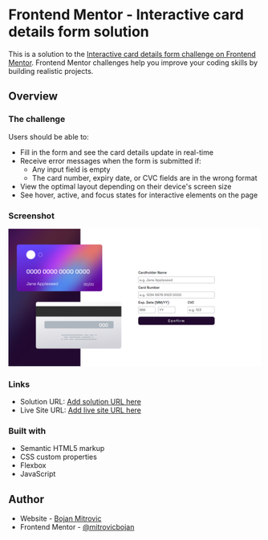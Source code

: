# Frontend Mentor - Interactive card details form solution

This is a solution to the [Interactive card details form challenge on Frontend Mentor](https://www.frontendmentor.io/challenges/interactive-card-details-form-XpS8cKZDWw). Frontend Mentor challenges help you improve your coding skills by building realistic projects.

## Overview

### The challenge

Users should be able to:

- Fill in the form and see the card details update in real-time
- Receive error messages when the form is submitted if:
  - Any input field is empty
  - The card number, expiry date, or CVC fields are in the wrong format
- View the optimal layout depending on their device's screen size
- See hover, active, and focus states for interactive elements on the page

### Screenshot

![](./images/ScreenshotInteractiveCard.png)

### Links

- Solution URL: [Add solution URL here](https://www.frontendmentor.io/solutions/interactivecarddetails-d9sCmP5VNp)
- Live Site URL: [Add live site URL here](https://interactive-frontendm.netlify.app/)

### Built with

- Semantic HTML5 markup
- CSS custom properties
- Flexbox
- JavaScript

## Author

- Website - [Bojan Mitrovic](https://www.mitrovicbojan.com/)
- Frontend Mentor - [@mitrovicbojan](https://www.frontendmentor.io/profile/mitrovicbojan)
